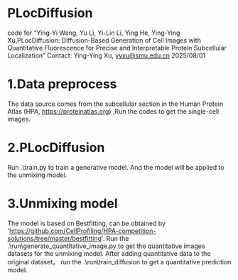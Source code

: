 # PLocDiffusion
code for “Ying-Yi Wang, Yu Li, Yi-Lin Li, Ying He, Ying-Ying Xu,PLocDiffusion: Diffusion-Based Generation of Cell Images with Quantitative Fluorescence for Precise and Interpretable Protein Subcellular Localization”
Contact: Ying-Ying Xu, yyxu@smu.edu.cn 2025/08/01
# 1.Data preprocess
The data source comes from the subcellular section in the Human Protein Atlas (HPA, https://proteinatlas.org) ,Run the codes to get the single-cell images.
# 2.PLocDiffusion
Run .\train.py to train a generative model. And the model will be applied to the unmixing model.
# 3.Unmixing model
The model is based on Bestfitting, can be obtained by 'https://github.com/CellProfiling/HPA-competition-solutions/tree/master/bestfitting'. Run the .\run\generate_quantitative_image.py to get the quantitative images datasets for the unmixing model. After adding quantitative data to the original dataset， run the .\run\train_diffusion to get a quantitative prediction model.
